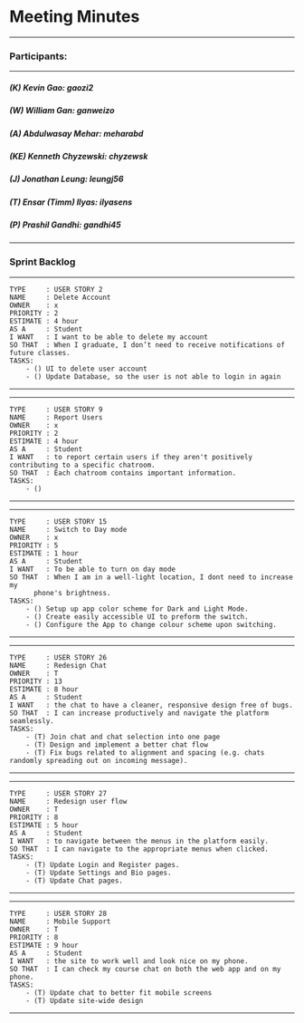 # Meeting Minutes
---

### Participants:
***
##### (K) Kevin Gao: gaozi2
##### (W) William Gan: ganweizo
##### (A) Abdulwasay Mehar: meharabd
##### (KE) Kenneth Chyzewski: chyzewsk
##### (J) Jonathan Leung: leungj56
##### (T) Ensar (Timm) Ilyas: ilyasens
##### (P) Prashil Gandhi: gandhi45
***

### Sprint Backlog


--------------------------------------------------------------------------
```
TYPE     : USER STORY 2
NAME     : Delete Account
OWNER    : x
PRIORITY : 2
ESTIMATE : 4 hour
AS A     : Student
I WANT   : I want to be able to delete my account
SO THAT  : When I graduate, I don’t need to receive notifications of future classes.
TASKS:
	- () UI to delete user account
	- () Update Database, so the user is not able to login in again
```
--------------------------------------------------------------------------
--------------------------------------------------------------------------
```
TYPE     : USER STORY 9
NAME     : Report Users
OWNER    : x
PRIORITY : 2
ESTIMATE : 4 hour
AS A     : Student
I WANT   : to report certain users if they aren't positively contributing to a specific chatroom.
SO THAT  : Each chatroom contains important information.
TASKS:
	- () 
```
--------------------------------------------------------------------------
--------------------------------------------------------------------------
```
TYPE     : USER STORY 15
NAME     : Switch to Day mode
OWNER    : x
PRIORITY : 5
ESTIMATE : 1 hour
AS A     : Student
I WANT   : To be able to turn on day mode
SO THAT  : When I am in a well-light location, I dont need to increase my 
      phone's brightness.
TASKS:
	- () Setup up app color scheme for Dark and Light Mode.
	- () Create easily accessible UI to preform the switch.
	- () Configure the App to change colour scheme upon switching.
```
--------------------------------------------------------------------------

--------------------------------------------------------------------------
```
TYPE     : USER STORY 26
NAME     : Redesign Chat
OWNER    : T
PRIORITY : 13
ESTIMATE : 8 hour
AS A     : Student
I WANT   : the chat to have a cleaner, responsive design free of bugs.
SO THAT  : I can increase productively and navigate the platform seamlessly.
TASKS:
	- (T) Join chat and chat selection into one page  
	- (T) Design and implement a better chat flow 
	- (T) Fix bugs related to alignment and spacing (e.g. chats randomly spreading out on incoming message). 
```
--------------------------------------------------------------------------

--------------------------------------------------------------------------
```
TYPE     : USER STORY 27
NAME     : Redesign user flow
OWNER    : T
PRIORITY : 8
ESTIMATE : 5 hour
AS A     : Student
I WANT   : to navigate between the menus in the platform easily.
SO THAT  : I can navigate to the appropriate menus when clicked.
TASKS:
	- (T) Update Login and Register pages.
	- (T) Update Settings and Bio pages.
	- (T) Update Chat pages. 
```
--------------------------------------------------------------------------
--------------------------------------------------------------------------
```
TYPE     : USER STORY 28
NAME     : Mobile Support
OWNER    : T
PRIORITY : 8
ESTIMATE : 9 hour
AS A     : Student
I WANT   : the site to work well and look nice on my phone.
SO THAT  : I can check my course chat on both the web app and on my phone.
TASKS:
	- (T) Update chat to better fit mobile screens 
	- (T) Update site-wide design
```
--------------------------------------------------------------------------

